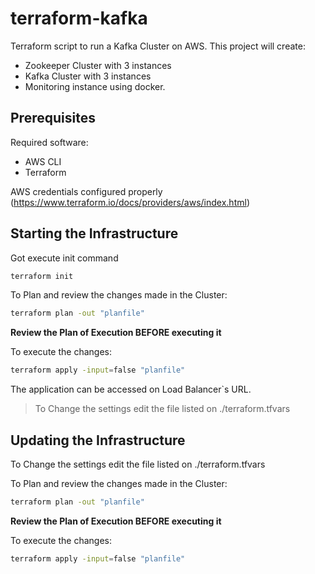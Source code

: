 # terraform-kafka
Terraform script to run a Kafka Cluster on AWS. This project will create:
- Zookeeper Cluster with 3 instances
- Kafka Cluster with 3 instances
- Monitoring instance using docker.

## Prerequisites

Required software:
- AWS CLI
- Terraform

AWS credentials configured properly (https://www.terraform.io/docs/providers/aws/index.html)

## Starting the Infrastructure

Got execute init command
```sh
terraform init
```
To Plan and review the changes made in the Cluster:

```sh
terraform plan -out "planfile"  
```

**__Review the Plan of Execution BEFORE executing it__**

To execute the changes:
```sh
terraform apply -input=false "planfile" 
```
The application can be accessed on Load Balancer`s URL.

> To Change the settings edit the file listed on ./terraform.tfvars

## Updating the Infrastructure

To Change the settings edit the file listed on ./terraform.tfvars

To Plan and review the changes made in the Cluster:

```sh
terraform plan -out "planfile"  
```

**__Review the Plan of Execution BEFORE executing it__**

To execute the changes:
```sh
terraform apply -input=false "planfile" 
```


